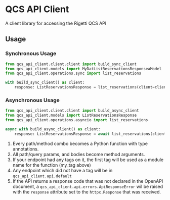 # QCS API Client

A client library for accessing the Rigetti QCS API

## Usage

### Synchronous Usage

```python
from qcs_api_client.client.client import build_sync_client
from qcs_api_client.models import MyDatListReservationsResponseaModel
from qcs_api_client.operations.sync import list_reservations

with build_sync_client() as client:
    response: ListReservationsResponse = list_reservations(client=client)
```

### Asynchronous Usage

```python
from qcs_api_client.client.client import build_async_client
from qcs_api_client.models import ListReservationsResponse
from qcs_api_client.operations.asyncio import list_reservations

async with build_async_client() as client:
    response: ListReservationsResponse = await list_reservations(client=client)
```

1. Every path/method combo becomes a Python function with type annotations. 
2. All path/query params, and bodies become method arguments.
3. If your endpoint had any tags on it, the first tag will be used as a module name for the function (my_tag above)
4. Any endpoint which did not have a tag will be in `qcs_api_client.api.default`
5. If the API returns a response code that was not declared in the OpenAPI document, a 
    `qcs_api_client.api.errors.ApiResponseError` wil be raised 
    with the `response` attribute set to the `httpx.Response` that was received.
